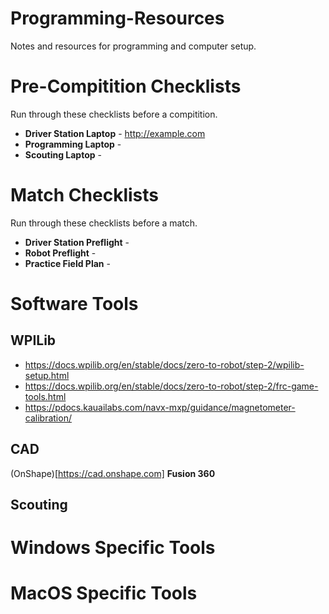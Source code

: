 # Programming-Resources
Notes and resources for programming and computer setup.

# Pre-Compitition Checklists

Run through these checklists before a compitition.

 * **Driver Station Laptop** - http://example.com
 * **Programming Laptop** -
 * **Scouting Laptop** - 

# Match Checklists

Run through these checklists before a match. 

 * **Driver Station Preflight** -
 * **Robot Preflight** -
 * **Practice Field Plan** - 

# Software Tools

## WPILib

 * https://docs.wpilib.org/en/stable/docs/zero-to-robot/step-2/wpilib-setup.html
 * https://docs.wpilib.org/en/stable/docs/zero-to-robot/step-2/frc-game-tools.html
 * https://pdocs.kauailabs.com/navx-mxp/guidance/magnetometer-calibration/

## CAD

(OnShape)[https://cad.onshape.com]
**Fusion 360** 

## Scouting

# Windows Specific Tools

# MacOS Specific Tools

#
